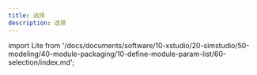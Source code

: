 ```yaml
---
title: 选择
description: 选择
---
```


import Lite from '/docs/documents/software/10-xstudio/20-simstudio/50-modeling/40-module-packaging/10-define-module-param-list/60-selection/index.md';

<Lite />

